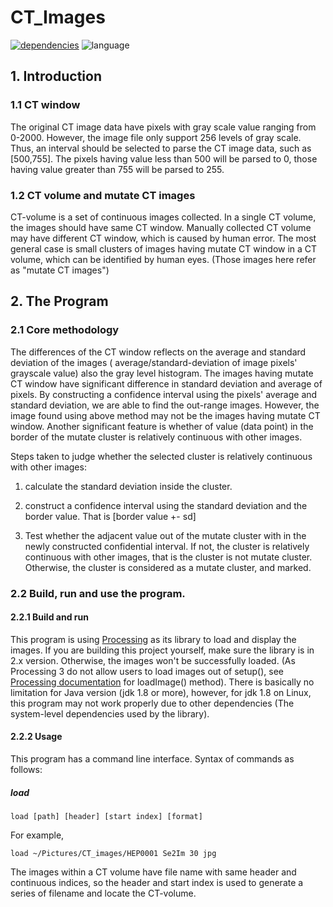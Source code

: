 # CT_Images

[![dependencies](https://img.shields.io/badge/Dependencies-Processing_2.x-blue)](https://processing.org/)
![language](https://img.shields.io/badge/Language-Java-red)

## 1. Introduction

### 1.1 CT window

The original CT image data have pixels with gray scale value ranging from 0-2000. However, the image file only support
256 levels of gray scale. Thus, an interval should be selected to parse the CT image data, such as [500,755]. The pixels
having value less than 500 will be parsed to 0, those having value greater than 755 will be parsed to 255.

### 1.2 CT volume and mutate CT images

CT-volume is a set of continuous images collected. In a single CT volume, the images should have same CT window.
Manually collected CT volume may have different CT window, which is caused by human error. The most general case is
small clusters of images having mutate CT window in a CT volume, which can be identified by human eyes. (Those images
here refer as "mutate CT images")

## 2. The Program

### 2.1 Core methodology

The differences of the CT window reflects on the average and standard deviation of the images (
average/standard-deviation of image pixels' grayscale value) also the gray level histogram. The images having mutate CT
window have significant difference in standard deviation and average of pixels. By constructing a confidence interval
using the pixels' average and standard deviation, we are able to find the out-range images. However, the image found
using above method may not be the images having mutate CT window. Another significant feature is whether of value (data
point) in the border of the mutate cluster is relatively continuous with other images.

Steps taken to judge whether the selected cluster is relatively continuous with other images:
1. calculate the standard deviation inside the cluster.

2. construct a confidence interval using the standard deviation and the border value. That is [border value +- sd]

3. Test whether the adjacent value out of the mutate cluster with in the newly constructed confidential interval. If
   not, the cluster is relatively continuous with other images, that is the cluster is not mutate cluster. Otherwise,
   the cluster is considered as a mutate cluster, and marked.

### 2.2 Build, run and use the program.

#### 2.2.1 Build and run

This program is using [Processing](https://processing.org/) as its library to load and display the images. If you are
building this project yourself, make sure the library is in 2.x version. Otherwise, the images won't be successfully
loaded.
(As Processing 3 do not allow users to load images out of setup(),
see [Processing documentation](https://processing.org/reference/loadImage_.html) for loadImage() method). There is
basically no limitation for Java version (jdk 1.8 or more), however, for jdk 1.8 on Linux, this program may not work
properly due to other dependencies (The system-level dependencies used by the library).
#### 2.2.2 Usage
This program has a command line interface. Syntax of commands as follows: 
##### load
```
load [path] [header] [start index] [format]
```
For example,
```
load ~/Pictures/CT_images/HEP0001 Se2Im 30 jpg
```
The images within a CT volume have file name with same header and continuous indices, so the header and start index is used to 
generate a series of filename and locate the CT-volume.
##### 






